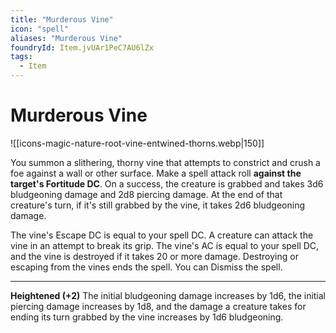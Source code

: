 ```yaml
---
title: "Murderous Vine"
icon: "spell"
aliases: "Murderous Vine"
foundryId: Item.jvUAr1PeC7AU6lZx
tags:
  - Item
---
```


# Murderous Vine
![[icons-magic-nature-root-vine-entwined-thorns.webp|150]]

You summon a slithering, thorny vine that attempts to constrict and crush a foe against a wall or other surface. Make a spell attack roll **against the target's Fortitude DC**. On a success, the creature is grabbed and takes 3d6 bludgeoning damage and 2d8 piercing damage. At the end of that creature's turn, if it's still grabbed by the vine, it takes 2d6 bludgeoning damage.

The vine's Escape DC is equal to your spell DC. A creature can attack the vine in an attempt to break its grip. The vine's AC is equal to your spell DC, and the vine is destroyed if it takes 20 or more damage. Destroying or escaping from the vines ends the spell. You can Dismiss the spell.

* * *

**Heightened (+2)** The initial bludgeoning damage increases by 1d6, the initial piercing damage increases by 1d8, and the damage a creature takes for ending its turn grabbed by the vine increases by 1d6 bludgeoning.
